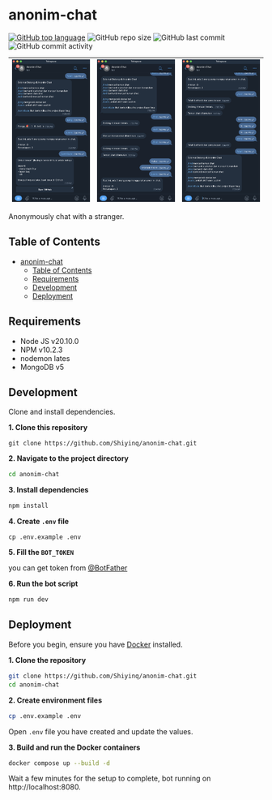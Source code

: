 # anonim-chat
[![GitHub top language](https://img.shields.io/github/languages/top/Shiyinq/anonim-chat)](https://github.com/Shiyinq/anonim-chat)
![GitHub repo size](https://img.shields.io/github/repo-size/Shiyinq/anonim-chat)
![GitHub last commit](https://img.shields.io/github/last-commit/Shiyinq/anonim-chat)
![GitHub commit activity](https://img.shields.io/github/commit-activity/w/Shiyinq/anonim-chat)


| ![anonim-chat-1](docs/images/anonim-chat-1.png) | ![anonim-chat-2](docs/images/anonim-chat-2.png) | ![anonim-chat-3](docs/images/anonim-chat-3.png) |
|:---:|:---:|:---:|


Anonymously chat with a stranger.


## Table of Contents
- [anonim-chat](#anonim-chat)
  - [Table of Contents](#table-of-contents)
  - [Requirements](#requirements)
  - [Development](#development)
  - [Deployment](#deployment)

## Requirements
- Node JS v20.10.0
- NPM v10.2.3
- nodemon lates
- MongoDB v5

## Development
Clone and install dependencies.

**1. Clone this repository**
```
git clone https://github.com/Shiyinq/anonim-chat.git
```
**2. Navigate to the project directory**

```bash
cd anonim-chat
```
**3. Install dependencies**

```bash
npm install
```

**4. Create `.env` file**

```base
cp .env.example .env
```

**5. Fill the `BOT_TOKEN`**

you can get token from [@BotFather](https://t.me/botfather)

**6. Run the bot script**

```bash
npm run dev
```

## Deployment
Before you begin, ensure you have [Docker](https://docs.docker.com/engine/install/) installed.

**1. Clone the repository**
```bash
git clone https://github.com/Shiyinq/anonim-chat.git
cd anonim-chat
```

**2. Create environment files**
```bash
cp .env.example .env
```

Open `.env` file you have created and update the values.

**3. Build and run the Docker containers**
```bash
docker compose up --build -d
```
Wait a few minutes for the setup to complete, bot running on http://localhost:8080.